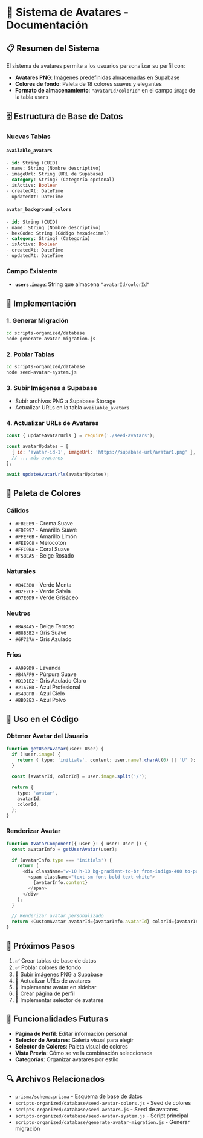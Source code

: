 # 🎨 Sistema de Avatares - Documentación

## 📋 Resumen del Sistema

El sistema de avatares permite a los usuarios personalizar su perfil con:

- **Avatares PNG**: Imágenes predefinidas almacenadas en Supabase
- **Colores de fondo**: Paleta de 18 colores suaves y elegantes
- **Formato de almacenamiento**: `"avatarId/colorId"` en el campo `image` de la tabla `users`

## 🗄️ Estructura de Base de Datos

### Nuevas Tablas

#### `available_avatars`

```sql
- id: String (CUID)
- name: String (Nombre descriptivo)
- imageUrl: String (URL de Supabase)
- category: String? (Categoría opcional)
- isActive: Boolean
- createdAt: DateTime
- updatedAt: DateTime
```

#### `avatar_background_colors`

```sql
- id: String (CUID)
- name: String (Nombre descriptivo)
- hexCode: String (Código hexadecimal)
- category: String? (Categoría)
- isActive: Boolean
- createdAt: DateTime
- updatedAt: DateTime
```

### Campo Existente

- **`users.image`**: String que almacena `"avatarId/colorId"`

## 🚀 Implementación

### 1. Generar Migración

```bash
cd scripts-organized/database
node generate-avatar-migration.js
```

### 2. Poblar Tablas

```bash
cd scripts-organized/database
node seed-avatar-system.js
```

### 3. Subir Imágenes a Supabase

- Subir archivos PNG a Supabase Storage
- Actualizar URLs en la tabla `available_avatars`

### 4. Actualizar URLs de Avatares

```javascript
const { updateAvatarUrls } = require('./seed-avatars');

const avatarUpdates = [
  { id: 'avatar-id-1', imageUrl: 'https://supabase-url/avatar1.png' },
  // ... más avatares
];

await updateAvatarUrls(avatarUpdates);
```

## 🎨 Paleta de Colores

### Cálidos

- `#FBEEB9` - Crema Suave
- `#FDE997` - Amarillo Suave
- `#FFEF6B` - Amarillo Limón
- `#FEE9C8` - Melocotón
- `#FFC9BA` - Coral Suave
- `#F5BEA5` - Beige Rosado

### Naturales

- `#B4E3B0` - Verde Menta
- `#D2E2CF` - Verde Salvia
- `#D7E0D9` - Verde Grisáceo

### Neutros

- `#BAB4A5` - Beige Terroso
- `#B8B3B2` - Gris Suave
- `#6F727A` - Gris Azulado

### Fríos

- `#A999D9` - Lavanda
- `#B4AFF9` - Púrpura Suave
- `#D1D1E2` - Gris Azulado Claro
- `#2167BD` - Azul Profesional
- `#54B8FB` - Azul Cielo
- `#BBD2E3` - Azul Polvo

## 🔧 Uso en el Código

### Obtener Avatar del Usuario

```typescript
function getUserAvatar(user: User) {
  if (!user.image) {
    return { type: 'initials', content: user.name?.charAt(0) || 'U' };
  }

  const [avatarId, colorId] = user.image.split('/');

  return {
    type: 'avatar',
    avatarId,
    colorId,
  };
}
```

### Renderizar Avatar

```typescript
function AvatarComponent({ user }: { user: User }) {
  const avatarInfo = getUserAvatar(user);

  if (avatarInfo.type === 'initials') {
    return (
      <div className="w-10 h-10 bg-gradient-to-br from-indigo-400 to-purple-500 rounded-full flex items-center justify-center shadow-md ring-2 ring-zinc-200 ring-offset-2 ring-offset-white">
        <span className="text-sm font-bold text-white">
          {avatarInfo.content}
        </span>
      </div>
    );
  }

  // Renderizar avatar personalizado
  return <CustomAvatar avatarId={avatarInfo.avatarId} colorId={avatarInfo.colorId} />;
}
```

## 📱 Próximos Pasos

1. ✅ Crear tablas de base de datos
2. ✅ Poblar colores de fondo
3. 🔄 Subir imágenes PNG a Supabase
4. 🔄 Actualizar URLs de avatares
5. 🔄 Implementar avatar en sidebar
6. 🔄 Crear página de perfil
7. 🔄 Implementar selector de avatares

## 🎯 Funcionalidades Futuras

- **Página de Perfil**: Editar información personal
- **Selector de Avatares**: Galería visual para elegir
- **Selector de Colores**: Paleta visual de colores
- **Vista Previa**: Cómo se ve la combinación seleccionada
- **Categorías**: Organizar avatares por estilo

## 🔍 Archivos Relacionados

- `prisma/schema.prisma` - Esquema de base de datos
- `scripts-organized/database/seed-avatar-colors.js` - Seed de colores
- `scripts-organized/database/seed-avatars.js` - Seed de avatares
- `scripts-organized/database/seed-avatar-system.js` - Script principal
- `scripts-organized/database/generate-avatar-migration.js` - Generar migración
